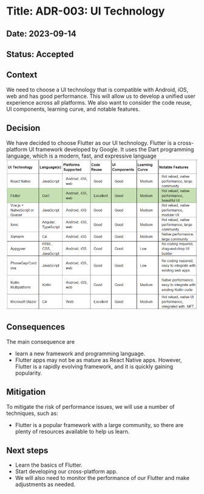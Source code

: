 # Title: ADR-003: UI Technology
## Date: 2023-09-14
## Status: Accepted

## Context
We need to choose a UI technology that is compatible with Android, iOS, web and has good performance. This will allow us to develop a unified user experience across all platforms.
We also want to consider the code reuse, UI components, learning curve, and notable features.
 
## Decision
We have decided to choose Flutter as our UI technology. Flutter is a cross-platform UI framework developed by Google. It uses the Dart programming language, which is a modern, fast, and expressive language
![UI Technology Comparison](UITechnologyComparison.PNG)
## Consequences
The main consequence are 
* learn a new framework and programming language. 
* Flutter apps may not be as mature as React Native apps. However, Flutter is a rapidly evolving framework, and it is quickly gaining popularity.

## Mitigation
To mitigate the risk of performance issues, we will use a number of techniques, such as:
* Flutter is a popular framework with a large community, so there are plenty of resources available to help us learn.

## Next steps
* Learn the basics of Flutter.
* Start developing our cross-platform app.
* We will also need to monitor the performance of our Flutter and make adjustments as needed.
